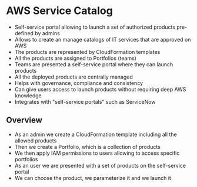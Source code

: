 # AWS Service Catalog

- Self-service portal allowing to launch a set of authorized products pre-defined by admins
- Allows to create an manage catalogs of IT services that are approved on AWS
- The products are represented by CloudFormation templates
- All the products are assigned to Portfolios (teams)
- Teams are presented a self-service portal where they can launch products
- All the deployed products are centrally managed
- Helps with governance, compliance and consistency
- Can give users access to launch products without requiring deep AWS knowledge
- Integrates with "self-service portals" such as ServiceNow

## Overview

- As an admin we create a CloudFormation template including all the allowed products
- Then we create a Portfolio, which is a collection of products
- We then apply IAM permissions to users allowing to access specific portfolios
- As an user we are presented with a set of products on the self-service portal
- We can choose the product, we parameterize it and we launch it